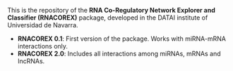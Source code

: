 This is the repository of the **RNA Co-Regulatory Network Explorer and Classifier (RNACOREX)** package, developed in the DATAI institute of Universidad de Navarra.

* **RNACOREX 0.1**: First version of the package. Works with miRNA-mRNA interactions only.
* **RNACOREX 2.0**: Includes all interactions among miRNAs, mRNAs and lncRNAs.

